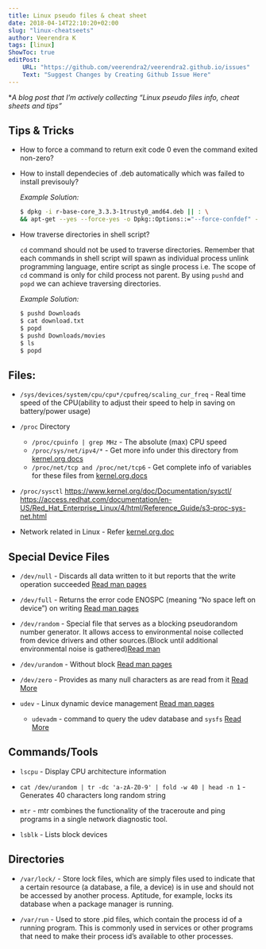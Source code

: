 ```yaml
---
title: Linux pseudo files & cheat sheet
date: 2018-04-14T22:10:20+02:00
slug: "linux-cheatseets"
author: Veerendra K
tags: [linux]
ShowToc: true
editPost:
    URL: "https://github.com/veerendra2/veerendra2.github.io/issues"
    Text: "Suggest Changes by Creating Github Issue Here"
---
```


*_A blog post that I’m actively collecting “Linux pseudo files info, cheat sheets and tips”_

## Tips & Tricks
* How to force a command to return exit code 0 even the command exited non-zero?
* How to install dependecies of .deb automatically which was failed to install previsouly?

  _Example Solution:_
  ```bash
  $ dpkg -i r-base-core_3.3.3-1trusty0_amd64.deb || : \
  && apt-get --yes --force-yes -o Dpkg::Options::="--force-confdef" -o Dpkg::Options::="--force-confold" -f install -y \
  ```


* How traverse directories in shell script?

  `cd` command should not be used to traverse directories. Remember that each commands in shell script will spawn as individual process unlink programming language, entire script as single process i.e. The scope of `cd` command is only for child process not parent. By using `pushd` and `popd` we can achieve traversing directories.

  _Example Solution:_
  ```bash
  $ pushd Downloads
  $ cat download.txt
  $ popd
  $ pushd Downloads/movies
  $ ls
  $ popd
  ```
## Files:

* `/sys/devices/system/cpu/cpu*/cpufreq/scaling_cur_freq` - Real time speed of the CPU(ability to adjust their speed to help in saving on battery/power usage)

* `/proc` Directory
  * `/proc/cpuinfo | grep MHz` - The absolute (max) CPU speed
  * `/proc/sys/net/ipv4/*` - Get more info under this directory from [kernel.org docs](https://www.kernel.org/doc/Documentation/networking/ip-sysctl.txt)
  * `/proc/net/tcp and /proc/net/tcp6` - Get complete info of variables for these files from [kernel.org.docs](https://www.kernel.org/doc/Documentation/networking/proc_net_tcp.txt)

* `/proc/sysctl` https://www.kernel.org/doc/Documentation/sysctl/
https://access.redhat.com/documentation/en-US/Red_Hat_Enterprise_Linux/4/html/Reference_Guide/s3-proc-sys-net.html

* Network related in Linux - Refer [kernel.org.doc](https://www.kernel.org/doc/Documentation/networking/)

## Special Device Files

* `/dev/null` - Discards all data written to it but reports that the write operation succeeded [Read man pages](http://man7.org/linux/man-pages/man4/null.4.html)

* `/dev/full` - Returns the error code ENOSPC (meaning “No space left on device”) on writing [Read man pages](http://man7.org/linux/man-pages/man4/full.4.html)

* `/dev/random` - Special file that serves as a blocking pseudorandom number generator. It allows access to environmental noise collected from device drivers and other sources.(Block until additional environmental noise is gathered)[Read man](http://man7.org/linux/man-pages/man4/random.4.html)

* `/dev/urandom` - Without block [Read man pages](http://man7.org/linux/man-pages/man4/random.4.html)

* `/dev/zero` - Provides as many null characters as are read from it [Read More](http://unix.stackexchange.com/questions/254384/difference-between-dev-null-and-dev-zero)

* `udev` - Linux dynamic device management [Read man pages](https://mirrors.edge.kernel.org/pub/linux/utils/kernel/hotplug/udev/udev.html)
  * `udevadm` -  command to query the udev database and `sysfs` [Read More](https://docs.oracle.com/cd/E37670_01/E41138/html/ch07s04.html)

## Commands/Tools

* `lscpu` - Display CPU architecture information

* `cat /dev/urandom | tr -dc 'a-zA-Z0-9' | fold -w 40 | head -n 1` - Generates 40 characters long random string

* `mtr` - mtr combines the functionality of the traceroute and ping programs in a single network diagnostic tool.

* `lsblk` - Lists block devices

## Directories

* `/var/lock/` - Store lock files, which are simply files used to indicate that a certain resource (a database, a file, a device) is in use and should not be accessed by another process. Aptitude, for example, locks its database when a package manager is running.

* `/var/run` - Used to store .pid files, which contain the process id of a running program. This is commonly used in services or other programs that need to make their process id’s available to other processes.